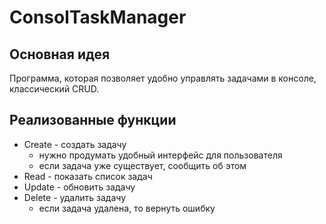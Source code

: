 # ConsolTaskManager

## Основная идея
Программа, которая позволяет удобно управлять задачами в консоле, классический CRUD.

## Реализованные функции
- Create - создать задачу
	- нужно продумать удобный интерфейс для пользователя
	- если задача уже существует, сообщить об этом
- Read - показать список задач
- Update - обновить задачу 
- Delete - удалить задачу
	- если задача удалена, то вернуть ошибку


